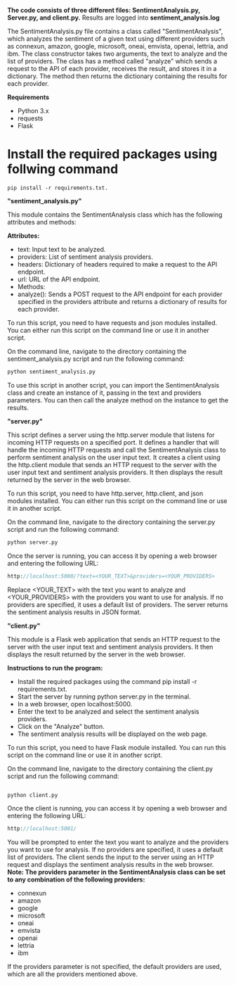 **The code consists of three different files: SentimentAnalysis.py, Server.py, and client.py.**
Results are logged into **sentiment_analysis.log**

The SentimentAnalysis.py file contains a class called "SentimentAnalysis", which analyzes the sentiment of a given text using different providers such as connexun, amazon, google, microsoft, oneai, emvista, openai, lettria, and ibm. The class constructor takes two arguments, the text to analyze and the list of providers. The class has a method called "analyze" which sends a request to the API of each provider, receives the result, and stores it in a dictionary. The method then returns the dictionary containing the results for each provider.

**Requirements**

- Python 3.x
- requests
- Flask

# **Install the required packages using follwing command**

```
pip install -r requirements.txt.

```

**"sentiment_analysis.py"**

This module contains the SentimentAnalysis class which has the following attributes and methods:

**Attributes:**

- text: Input text to be analyzed.
- providers: List of sentiment analysis providers.
- headers: Dictionary of headers required to make a request to the API endpoint.
- url: URL of the API endpoint.
- Methods:
- analyze(): Sends a POST request to the API endpoint for each provider specified in the providers attribute and returns a dictionary of results for each provider.

To run this script, you need to have requests and json modules installed. You can either run this script on the command line or use it in another script.

On the command line, navigate to the directory containing the sentiment_analysis.py script and run the following command:

```Python
python sentiment_analysis.py
```

To use this script in another script, you can import the SentimentAnalysis class and create an instance of it, passing in the text and providers parameters. You can then call the analyze method on the instance to get the results.

**"server.py"**

This script defines a server using the http.server module that listens for incoming HTTP requests on a specified port. It defines a handler that will handle the incoming HTTP requests and call the SentimentAnalysis class to perform sentiment analysis on the user input text. It creates a client using the http.client module that sends an HTTP request to the server with the user input text and sentiment analysis providers. It then displays the result returned by the server in the web browser.

To run this script, you need to have http.server, http.client, and json modules installed. You can either run this script on the command line or use it in another script.

On the command line, navigate to the directory containing the server.py script and run the following command:

```Python
python server.py

```

Once the server is running, you can access it by opening a web browser and entering the following URL:

```Php
http://localhost:5000/?text=<YOUR_TEXT>&providers=<YOUR_PROVIDERS>

```

Replace <YOUR_TEXT> with the text you want to analyze and <YOUR_PROVIDERS> with the providers you want to use for analysis. If no providers are specified, it uses a default list of providers. The server returns the sentiment analysis results in JSON format.

**"client.py"**

This module is a Flask web application that sends an HTTP request to the server with the user input text and sentiment analysis providers. It then displays the result returned by the server in the web browser.

**Instructions to run the program:**

- Install the required packages using the command pip install -r requirements.txt.
- Start the server by running python server.py in the terminal.
- In a web browser, open localhost:5000.
- Enter the text to be analyzed and select the sentiment analysis providers.
- Click on the "Analyze" button.
- The sentiment analysis results will be displayed on the web page.

To run this script, you need to have Flask module installed. You can run this script on the command line or use it in another script.

On the command line, navigate to the directory containing the client.py script and run the following command:

```python

python client.py

```

Once the client is running, you can access it by opening a web browser and entering the following URL:

```php
http://localhost:5001/

```

You will be prompted to enter the text you want to analyze and the providers you want to use for analysis. If no providers are specified, it uses a default list of providers. The client sends the input to the server using an HTTP request and displays the sentiment analysis results in the web browser.
**Note: The providers parameter in the SentimentAnalysis class can be set to any combination of the following providers:**

- connexun
- amazon
- google
- microsoft
- oneai
- emvista
- openai
- lettria
- ibm

If the providers parameter is not specified, the default providers are used, which are all the providers mentioned above.

